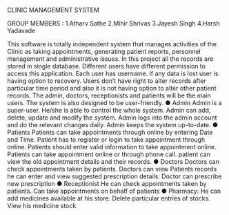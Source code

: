CLINIC MANAGEMENT SYSTEM

GROUP MEMBERS :
1.Atharv Sathe
2.Mihir Shrivas
3.Jayesh Singh
4.Harsh Yadavade

This software is totally independent system that manages activities of the Clinic as taking 
appointments, generating patient reports, personnel management and administrative issues.
In this project all the records are stored in single database. Different users have different 
permission to access this application. Each user has username. If any data is lost user is having 
option to recovery. Users don’t have right to alter records after particular time period and also it
is not having option to alter other patient records.
The admin, doctors, receptionists and patients will be the main users. The system is also 
designed to be user-friendly.
● Admin
Admin is a super-user. He/she is able to control the whole system. Admin can add, delete, update 
and modify the system. Admin logs into the admin account and do the relevant changes daily. 
Admin keeps the system up-to-date.
● Patients
Patients can take appointments through online by entering Date and Time. Patient has to register 
or login to take appointment through online. Patients should enter valid information to take 
appointment online.
 Patients can take appointment online or through phone call.
 patient can view the old appointment details and their records.
● Doctors
Doctors can check appointments taken by patients. Doctors can view Patients records he can 
enter and view suggested prescription details.
Doctor can prescribe new prescription
● Receptionist
He can check appointments taken by patients. Can take appointments on behalf of patients
● Pharmacy:
He can add medicines available at his store. Delete particular entries of stocks. View his 
medicine stock
